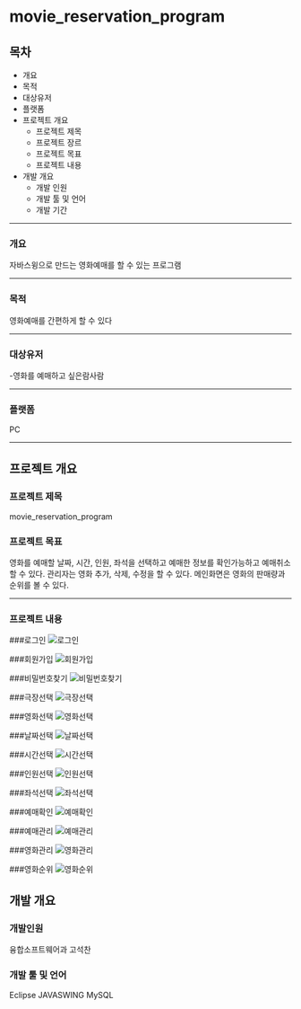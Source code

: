 # movie_reservation_program

## 목차
- 개요
- 목적
- 대상유저
- 플랫폼
- 프로젝트 개요
    - 프로젝트 제목
    - 프로젝트 장르
    - 프로젝트 목표
    - 프로젝트 내용
- 개발 개요
    - 개발 인원
    - 개발 툴 및 언어
    - 개발 기간
---
### 개요

자바스윙으로 만드는 영화예매를 할 수 있는 프로그램

---

### 목적

영화예매를 간편하게 할 수 있다

---

### 대상유저

-영화를 예매하고 싶은람사람

---

### 플랫폼

PC

---

## 프로젝트 개요

### 프로젝트 제목

movie_reservation_program

### 프로젝트 목표

영화를 예매할 날짜, 시간, 인원, 좌석을 선택하고 예매한 정보를 확인가능하고 예매취소 할 수 있다. 관리자는 영화 추가, 삭제, 수정을 할 수 있다. 메인화면은 영화의 판매량과 순위를 볼 수 있다.

---

### **프로젝트 내용**


###로그인
![로그인](https://user-images.githubusercontent.com/84118571/209387197-3964fcff-e91e-4e67-9fd3-57e91176138d.png)

###회원가입
![회원가입](https://user-images.githubusercontent.com/84118571/209387289-192429f0-d7cf-4d7b-9f36-e7eea9d23f62.png)

###비밀번호찾기
![비밀번호찾기](https://user-images.githubusercontent.com/84118571/209387329-03d2118b-d16a-4ecf-b6eb-81ed16064c22.png)

###극장선택
![극장선택](https://user-images.githubusercontent.com/84118571/209387451-e1662098-e99f-435f-8fb0-b1b18901aa4e.png)

###영화선택
![영화선택](https://user-images.githubusercontent.com/84118571/209387539-29934842-909b-4702-94b1-fc1d9f828b5c.png)

###날짜선택
![날짜선택](https://user-images.githubusercontent.com/84118571/209387596-b5c92745-cdcd-447b-9cee-8cbb7c53fe1f.png)

###시간선택
![시간선택](https://user-images.githubusercontent.com/84118571/209387645-0f9b9dbb-1467-4168-a4e5-e60858eb6e70.png)

###인원선택
![인원선택](https://user-images.githubusercontent.com/84118571/209387682-11367a03-c72d-458b-be0f-aef178ce37b3.png)

###좌석선택
![좌석선택](https://user-images.githubusercontent.com/84118571/209387715-7abd0c96-6b91-47ec-8d6f-57a9897763d9.png)

###예매확인
![예매확인](https://user-images.githubusercontent.com/84118571/209387742-586073e3-9eef-4c8a-93a2-27589604a6a4.png)

###예매관리
![예매관리](https://user-images.githubusercontent.com/84118571/209388122-67fa35cf-6b4d-455e-a0a8-43df1181cfb6.png)

###영화관리
![영화관리](https://user-images.githubusercontent.com/84118571/209388150-ff1b63dc-b447-4d38-887f-c4d1f00c71e2.png)

###영화순위
![영화순위](https://user-images.githubusercontent.com/84118571/209388169-c53b03c7-402c-41ee-99b0-9a57ab387af1.png)

## 개발 개요

### 개발인원

융합소프트웨어과 고석찬

### 개발 툴 및 언어

Eclipse
JAVASWING 
MySQL

